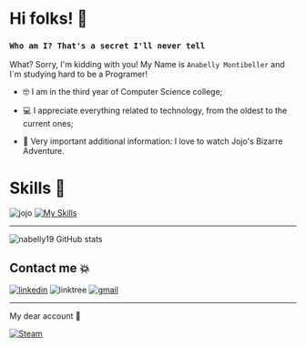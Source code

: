 # Hi folks! 👋

### `Who am I? That's a secret I'll never tell`

What? Sorry, I'm kidding with you!
My Name is `Anabelly Montibeller` and I`m studying hard to be a Programer!

- 🤓 I am in the third year of Computer Science college;

- 💻 I appreciate everything related to technology, from the oldest to the current ones;

- 🤍 Very important additional information: I love to watch Jojo's Bizarre Adventure.

  
# Skills 👊
 
![jojo](https://github.com/nabelly19/nabelly19/assets/100965426/03284c15-e25d-4f23-85f7-054418a3f100)
[![My Skills](https://skillicons.dev/icons?i=python,c,cs,cpp,js,html,css,react,mongo)](https://skillicons.dev)
__________________________________________________________________________________________
![nabelly19 GitHub stats](https://github-readme-stats.vercel.app/api?username=nabelly19&show_icons=true&theme=transparent)

## Contact me 💥
[![linkedin](https://img.shields.io/badge/LinkedIn-0077B5?style=for-the-badge&logo=linkedin&logoColor=white)](https://www.linkedin.com/in/anabelly-sthephany-paiva-montibeller-ab1ab5235/)
![linktree](https://img.shields.io/badge/linktree-39E09B?style=for-the-badge&logo=linktree&logoColor=white)
[![gmail](https://img.shields.io/badge/Gmail-D14836?style=for-the-badge&logo=gmail&logoColor=white)](https://mail.google.com/mail/u/1/)
__________________________________________________________________________________________
My dear account 👶

[![Steam](https://img.shields.io/badge/Steam-000000?style=for-the-badge&logo=steam&logoColor=white)](https://steamcommunity.com/profiles/76561198884322226/)





